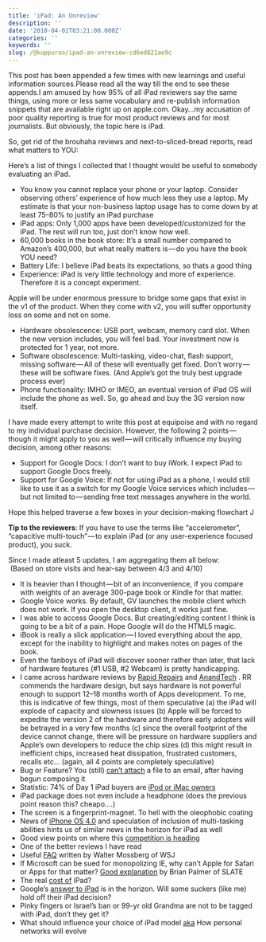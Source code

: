 ```yaml
---
title: 'iPad: An Unreview'
description: ''
date: '2010-04-02T03:21:00.000Z'
categories: ''
keywords: ''
slug: /@kuppurao/ipad-an-unreview-cd6ed821ae9c
---
```


This post has been appended a few times with new learnings and useful information sources.Please read all the way till the end to see these appends.I am amused by how 95% of all iPad reviewers say the same things, using more or less same vocabulary and re-publish information snippets that are available right up on apple.com. Okay…my accusation of poor quality reporting is true for most product reviews and for most journalists. But obviously, the topic here is iPad.

So, get rid of the brouhaha reviews and next-to-sliced-bread reports, read what matters to YOU:

Here’s a list of things I collected that I thought would be useful to somebody evaluating an iPad.

*   You know you cannot replace your phone or your laptop. Consider observing others’ experience of how much less they use a laptop. My estimate is that your non-business laptop usage has to come down by at least 75–80% to justify an iPad purchase
*   iPad apps: Only 1,000 apps have been developed/customized for the iPad. The rest will run too, just don’t know how well.
*   60,000 books in the book store: It’s a small number compared to Amazon’s 400,000, but what really matters is — do you have the book YOU need?
*   Battery Life: I believe iPad beats its expectations, so thats a good thing
*   Experience: iPad is very little technology and more of experience. Therefore it is a concept experiment.

Apple will be under enormous pressure to bridge some gaps that exist in the v1 of the product. When they come with v2, you will suffer opportunity loss on some and not on some.

*   Hardware obsolescence: USB port, webcam, memory card slot. When the new version includes, you will feel bad. Your investment now is protected for 1 year, not more.
*   Software obsolescence: Multi-tasking, video-chat, flash support, missing software — All of these will eventually get fixed. Don’t worry — these will be software fixes. (And Apple’s got the truly best upgrade process ever)
*   Phone functionality: IMHO or IMEO, an eventual version of iPad OS will include the phone as well. So, go ahead and buy the 3G version now itself.

I have made every attempt to write this post at equipoise and with no regard to my individual purchase decision. However, the following 2 points — though it might apply to you as well — will critically influence my buying decision, among other reasons:

*   Support for Google Docs: I don’t want to buy iWork. I expect iPad to support Google Docs freely.
*   Support for Google Voice: If not for using iPad as a phone, I would still like to use it as a switch for my Google Voice services which includes — but not limited to — sending free text messages anywhere in the world.

Hope this helped traverse a few boxes in your decision-making flowchart J

**Tip to the reviewers**: If you have to use the terms like “accelerometer”, “capacitive multi-touch” — to explain iPad (or any user-experience focused product), you suck.

Since I made atleast 5 updates, I am aggregating them all below:  
 (Based on store visits and hear-say between 4/3 and 4/10)

*   It is heavier than I thought — bit of an inconvenience, if you compare with weights of an average 300-page book or Kindle for that matter.
*   Google Voice works. By default, GV launches the mobile client which does not work. If you open the desktop client, it works just fine.
*   I was able to access Google Docs. But creating/editing content I think is going to be a bit of a pain. Hope Google will do the HTML5 magic.
*   iBook is really a slick application — I loved everything about the app, except for the inability to highlight and makes notes on pages of the book.
*   Even the fanboys of iPad will discover sooner rather than later, that lack of hardware features (#1 USB, #2 Webcam) is pretty handicapping.
*   I came across hardware reviews by [Rapid Repairs](http://bit.ly/98SOPf) and [AnandTech](http://bit.ly/bFMGMD) . RR commends the hardware design, but says hardware is not powerful enough to support 12–18 months worth of Apps development. To me, this is indicative of few things, most of them speculative (a) the iPad will explode of capacity and slowness issues (b) Apple will be forced to expedite the version 2 of the hardware and therefore early adopters will be betrayed in a very few months (c) since the overall footprint of the device cannot change, there will be pressure on hardware suppliers and Apple’s own developers to reduce the chip sizes (d) this might result in inefficient chips, increased heat dissipation, frustrated customers, recalls etc… (again, all 4 points are completely speculative)
*   Bug or Feature? You (still) [can’t attach](http://bmighty.informationweek.com/hardware_software/showArticle.jhtml?articleID=224201339&pgno=3) a file to an email, after having begun composing it
*   Statistic: 74% of Day 1 iPad buyers are [iPod or iMac owners](http://news.cnet.com/8301-13506_3-10472604-17.html)
*   iPad package does not even include a headphone (does the previous point reason this? cheapo….)
*   The screen is a fingerprint-magnet. To hell with the oleophobic coating
*   News of [iPhone OS 4.0](http://kuppurao.com/blog/2010/04/review-iphone-os-4-0/ "Review – iPhone OS 4.0") and speculation of inclusion of multi-tasking abilities hints us of similar news in the horizon for iPad as well
*   Good view points on where this [competition is heading](http://paidcontent.org/article/419-why-the-ipad-actually-strengthens-amazons-position)
*   One of the better reviews I have read
*   Useful [FAQ](http://online.wsj.com/article/SB10001424052702303720604575169843380092872.html) written by Walter Mossberg of WSJ
*   If Microsoft can be sued for monopolizing IE, why can’t Apple for Safari or Apps for that matter? [Good explanation](http://www.slate.com/id/2250083) by Brian Palmer of SLATE
*   The real [cost of](http://gadgetwise.blogs.nytimes.com/2010/04/08/whats-an-ipad-cost-to-build/) iPad?
*   Google’s [answer to iPad](http://www.wired.com/gadgetlab/2010/04/nyt-google-android-tablet-imminent/) is in the horizon. Will some suckers (like me) hold off their iPad decision?
*   Pinky fingers or Israel’s ban or 99-yr old Grandma are not to be tagged with iPad, don’t they get it?
*   What should influence your choice of iPad model [aka](http://bit.ly/bbLfbV) How personal networks will evolve